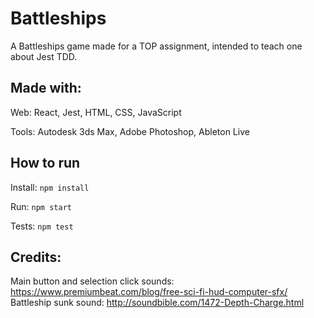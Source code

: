 # Battleships

A Battleships game made for a TOP assignment, intended to teach one about Jest TDD.

## Made with:

Web: React, Jest, HTML, CSS, JavaScript

Tools: Autodesk 3ds Max, Adobe Photoshop, Ableton Live

## How to run

Install: `npm install`

Run: `npm start`

Tests: `npm test`

## Credits:

Main button and selection click sounds: https://www.premiumbeat.com/blog/free-sci-fi-hud-computer-sfx/
Battleship sunk sound: http://soundbible.com/1472-Depth-Charge.html
